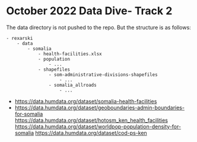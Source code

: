# October 2022 Data Dive- Track 2

The data directory is not pushed to the repo. But the structure is as follows:

```
- rexarski
    - data
        - somalia
            - health-facilities.xlsx
            - population
                - ...
            - shapefiles
                - som-administrative-divisions-shapefiles
                    - ...
                - somalia_allroads
                    - ...
```

- https://data.humdata.org/dataset/somalia-health-facilities
- https://data.humdata.org/dataset/geoboundaries-admin-boundaries-for-somalia
https://data.humdata.org/dataset/hotosm_ken_health_facilities
https://data.humdata.org/dataset/worldpop-population-density-for-somalia
https://data.humdata.org/dataset/cod-ps-ken